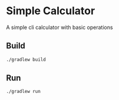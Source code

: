 # Simple Calculator

A simple cli calculator with basic operations

## Build
```bash
./gradlew build
```

## Run
```bash
./gradlew run
```
